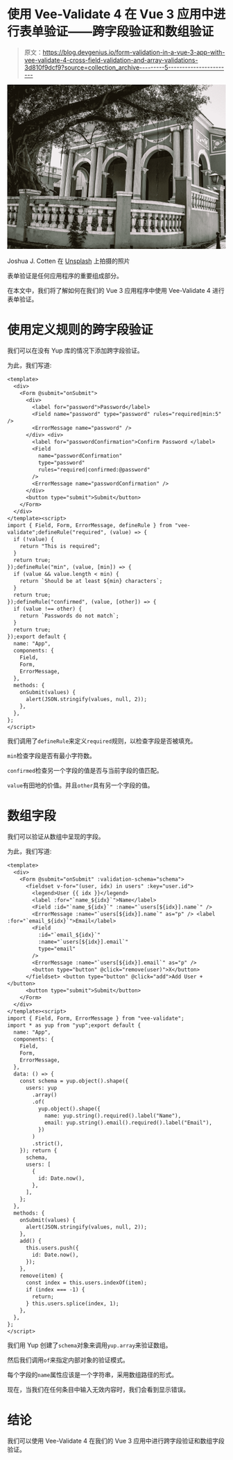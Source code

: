# 使用 Vee-Validate 4 在 Vue 3 应用中进行表单验证——跨字段验证和数组验证

> 原文：<https://blog.devgenius.io/form-validation-in-a-vue-3-app-with-vee-validate-4-cross-field-validation-and-array-validations-3d810f9dcf9?source=collection_archive---------5----------------------->

![](img/67760b2c539f799b5f8012321fdcefcd.png)

Joshua J. Cotten 在 [Unsplash](https://unsplash.com?utm_source=medium&utm_medium=referral) 上拍摄的照片

表单验证是任何应用程序的重要组成部分。

在本文中，我们将了解如何在我们的 Vue 3 应用程序中使用 Vee-Validate 4 进行表单验证。

# 使用定义规则的跨字段验证

我们可以在没有 Yup 库的情况下添加跨字段验证。

为此，我们写道:

```
<template>
  <div>
    <Form @submit="onSubmit">
      <div>
        <label for="password">Password</label>
        <Field name="password" type="password" rules="required|min:5" />
        <ErrorMessage name="password" />
      </div> <div>
        <label for="passwordConfirmation">Confirm Password </label>
        <Field
          name="passwordConfirmation"
          type="password"
          rules="required|confirmed:@password"
        />
        <ErrorMessage name="passwordConfirmation" />
      </div>
      <button type="submit">Submit</button>
    </Form>
  </div>
</template><script>
import { Field, Form, ErrorMessage, defineRule } from "vee-validate";defineRule("required", (value) => {
  if (!value) {
    return "This is required";
  }
  return true;
});defineRule("min", (value, [min]) => {
  if (value && value.length < min) {
    return `Should be at least ${min} characters`;
  }
  return true;
});defineRule("confirmed", (value, [other]) => {
  if (value !== other) {
    return `Passwords do not match`;
  }
  return true;
});export default {
  name: "App",
  components: {
    Field,
    Form,
    ErrorMessage,
  },
  methods: {
    onSubmit(values) {
      alert(JSON.stringify(values, null, 2));
    },
  },
};
</script>
```

我们调用了`defineRule`来定义`required`规则，以检查字段是否被填充。

`min`检查字段是否有最小字符数。

`confirmed`检查另一个字段的值是否与当前字段的值匹配。

`value`有田地的价值。并且`other`具有另一个字段的值。

# 数组字段

我们可以验证从数组中呈现的字段。

为此，我们写道:

```
<template>
  <div>
    <Form @submit="onSubmit" :validation-schema="schema">
      <fieldset v-for="(user, idx) in users" :key="user.id">
        <legend>User {{ idx }}</legend>
        <label :for="`name_${idx}`">Name</label>
        <Field :id="`name_${idx}`" :name="`users[${idx}].name`" />
        <ErrorMessage :name="`users[${idx}].name`" as="p" /> <label :for="`email_${idx}`">Email</label>
        <Field
          :id="`email_${idx}`"
          :name="`users[${idx}].email`"
          type="email"
        />
        <ErrorMessage :name="`users[${idx}].email`" as="p" />
        <button type="button" @click="remove(user)">X</button>
      </fieldset> <button type="button" @click="add">Add User +</button>
      <button type="submit">Submit</button>
    </Form>
  </div>
</template><script>
import { Field, Form, ErrorMessage } from "vee-validate";
import * as yup from "yup";export default {
  name: "App",
  components: {
    Field,
    Form,
    ErrorMessage,
  },
  data: () => {
    const schema = yup.object().shape({
      users: yup
        .array()
        .of(
          yup.object().shape({
            name: yup.string().required().label("Name"),
            email: yup.string().email().required().label("Email"),
          })
        )
        .strict(),
    }); return {
      schema,
      users: [
        {
          id: Date.now(),
        },
      ],
    };
  },
  methods: {
    onSubmit(values) {
      alert(JSON.stringify(values, null, 2));
    },
    add() {
      this.users.push({
        id: Date.now(),
      });
    },
    remove(item) {
      const index = this.users.indexOf(item);
      if (index === -1) {
        return;
      } this.users.splice(index, 1);
    },
  },
};
</script>
```

我们用 Yup 创建了`schema`对象来调用`yup.array`来验证数组。

然后我们调用`of`来指定内部对象的验证模式。

每个字段的`name`属性应该是一个字符串，采用数组路径的形式。

现在，当我们在任何条目中输入无效内容时，我们会看到显示错误。

# 结论

我们可以使用 Vee-Validate 4 在我们的 Vue 3 应用中进行跨字段验证和数组字段验证。
